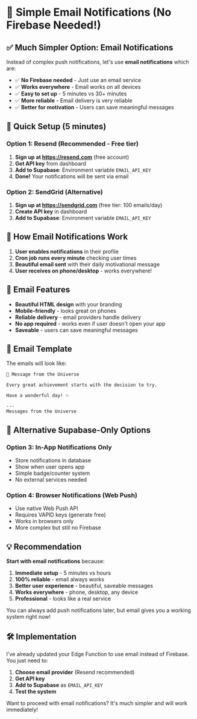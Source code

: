 # 📧 Simple Email Notifications (No Firebase Needed!)

## ✅ Much Simpler Option: Email Notifications

Instead of complex push notifications, let's use **email notifications** which are:
- ✅ **No Firebase needed** - Just use an email service
- ✅ **Works everywhere** - Email works on all devices
- ✅ **Easy to set up** - 5 minutes vs 30+ minutes
- ✅ **More reliable** - Email delivery is very reliable
- ✅ **Better for motivation** - Users can save meaningful messages

## 🚀 Quick Setup (5 minutes)

### Option 1: Resend (Recommended - Free tier)

1. **Sign up at https://resend.com** (free account)
2. **Get API key** from dashboard
3. **Add to Supabase**: Environment variable `EMAIL_API_KEY`
4. **Done!** Your notifications will be sent via email

### Option 2: SendGrid (Alternative)

1. **Sign up at https://sendgrid.com** (free tier: 100 emails/day)
2. **Create API key** in dashboard
3. **Add to Supabase**: Environment variable `EMAIL_API_KEY`

## 📱 How Email Notifications Work

1. **User enables notifications** in their profile
2. **Cron job runs every minute** checking user times
3. **Beautiful email sent** with their daily motivational message
4. **User receives on phone/desktop** - works everywhere!

## 🎨 Email Features

- **Beautiful HTML design** with your branding
- **Mobile-friendly** - looks great on phones
- **Reliable delivery** - email providers handle delivery
- **No app required** - works even if user doesn't open your app
- **Saveable** - users can save meaningful messages

## 📝 Email Template

The emails will look like:

```
🌟 Message from the Universe

Every great achievement starts with the decision to try.

Have a wonderful day! ✨

---
Messages from the Universe
```

## 🔧 Alternative Supabase-Only Options

### Option 3: In-App Notifications Only
- Store notifications in database
- Show when user opens app
- Simple badge/counter system
- No external services needed

### Option 4: Browser Notifications (Web Push)
- Use native Web Push API
- Requires VAPID keys (generate free)
- Works in browsers only
- More complex but still no Firebase

## 💡 Recommendation

**Start with email notifications** because:
1. **Immediate setup** - 5 minutes vs hours
2. **100% reliable** - email always works  
3. **Better user experience** - beautiful, saveable messages
4. **Works everywhere** - phone, desktop, any device
5. **Professional** - looks like a real service

You can always add push notifications later, but email gives you a working system right now!

## 🛠️ Implementation

I've already updated your Edge Function to use email instead of Firebase. You just need to:

1. **Choose email provider** (Resend recommended)
2. **Get API key** 
3. **Add to Supabase** as `EMAIL_API_KEY`
4. **Test the system**

Want to proceed with email notifications? It's much simpler and will work immediately!
